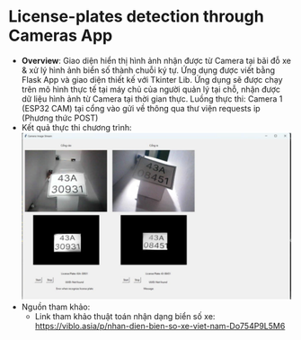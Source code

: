 # License-plates detection through Cameras App 
* **Overview**: Giao diện hiển thị hình ảnh nhận được từ Camera tại bãi đỗ xe & xử lý hình ảnh biển số thành chuỗi ký tự.
Ứng dụng được viết bằng Flask App và giao diện thiết kế với Tkinter Lib. Ứng dụng sẽ được chạy trên mô hình thực tế tại máy chủ của người quản lý tại chỗ, nhận được dữ liệu hình ảnh từ Camera tại thời gian thực.
Luồng thực thi: Camera 1 (ESP32 CAM) tại cổng vào gửi về thông qua thư viện requests ip (Phương thức POST)
* Kết quả thực thi chương trình:
![img.png](img.png)
* Nguồn tham khảo:
    * Link tham khảo thuật toán nhận dạng biển số xe: https://viblo.asia/p/nhan-dien-bien-so-xe-viet-nam-Do754P9L5M6
